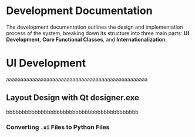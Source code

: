 ﻿# Development Documentation

The development documentation outlines the design and implementation process of the system, breaking down its structure into three main parts:
**UI Development**, **Core Functional Classes**, and **Internationalization**.

# UI Development

aaaaaaaaaaaaaaaaaaaaaaaaaaaaaaaaaaaaaaaaaaaaaaaaa
## Layout Design with Qt designer.exe

bbbbbbbbbbbbbbbbbbbbbbbbbbbbbbbbbbbbbbbbbb
### Converting `.ui` Files to Python Files
